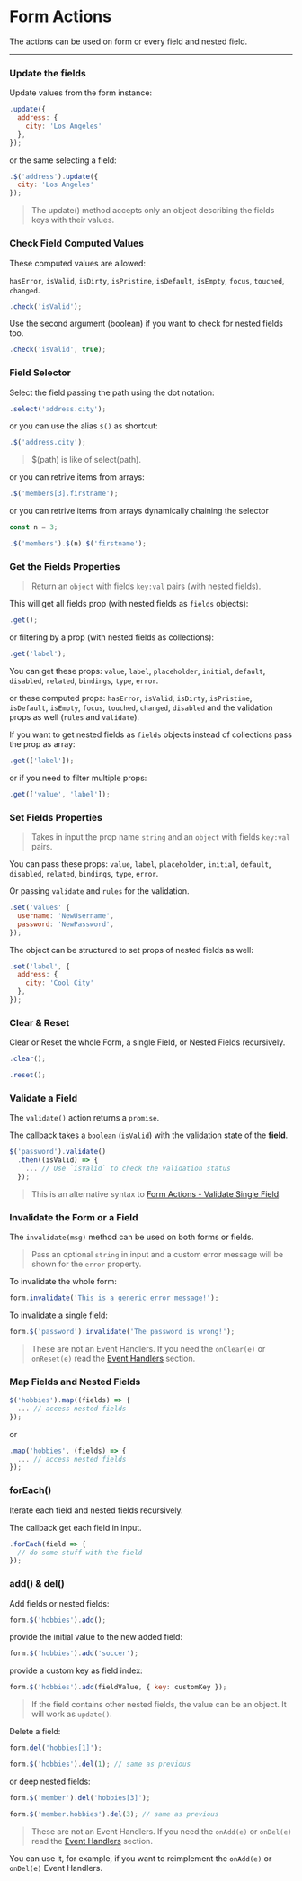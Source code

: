# Form Actions

The actions can be used on form or every field and nested field.

---

### Update the fields

Update values from the form instance:

```javascript
.update({
  address: {
    city: 'Los Angeles'
  },
});
```

or the same selecting a field:

```javascript
.$('address').update({
  city: 'Los Angeles'
});
```

> The update() method accepts only an object describing the fields keys with their values.

### Check Field Computed Values

These computed values are allowed:

`hasError`, `isValid`, `isDirty`, `isPristine`, `isDefault`, `isEmpty`, `focus`, `touched`, `changed`.

```javascript
.check('isValid');
```

Use the second argument (boolean) if you want to check for nested fields too.

```javascript
.check('isValid', true);
```

### Field Selector

Select the field passing the path using the dot notation:

```javascript
.select('address.city');
```

or you can use the alias `$()` as shortcut:

```javascript
.$('address.city');
```

> $(path) is like of select(path).

or you can retrive items from arrays:

```javascript
.$('members[3].firstname');
```

or you can retrive items from arrays dynamically chaining the selector

```javascript
const n = 3;

.$('members').$(n).$('firstname');
```

### Get the Fields Properties

> Return an `object` with fields `key:val` pairs (with nested fields).

This will get all fields prop (with nested fields as `fields` objects):

```javascript
.get();
```

or filtering by a prop (with nested fields as collections):

```javascript
.get('label');
```

You can get these props: `value`, `label`, `placeholder`, `initial`, `default`, `disabled`, `related`, `bindings`, `type`, `error`.

or these computed props: `hasError`, `isValid`, `isDirty`, `isPristine`, `isDefault`, `isEmpty`, `focus`, `touched`, `changed`, `disabled` and the validation props as well (`rules` and `validate`).

If you want to get nested fields as `fields` objects instead of collections pass the prop as array:

```javascript
.get(['label']);
```

or if you need to filter multiple props:

```javascript
.get(['value', 'label']);
```

### Set Fields Properties

> Takes in input the prop name `string` and an `object` with fields `key:val` pairs.

You can pass these props: `value`, `label`, `placeholder`, `initial`, `default`, `disabled`, `related`, `bindings`, `type`, `error`.

Or passing `validate` and  `rules` for the validation.

```javascript
.set('values' {
  username: 'NewUsername',
  password: 'NewPassword',
});
```

The object can be structured to set props of nested fields as well:

```javascript
.set('label', {
  address: {
    city: 'Cool City'
  },
});
```

### Clear & Reset

Clear or Reset the whole Form, a single Field, or Nested Fields recursively.

```javascript
.clear();
```

```javascript
.reset();
```

### Validate a Field

The `validate()` action returns a `promise`.

The callback takes a `boolean` (`isValid`) with the validation state of the **field**.

```javascript
$('password').validate()
  .then((isValid) => {
    ... // Use `isValid` to check the validation status
  });
```

> This is an alternative syntax to [Form Actions - Validate Single Field](https://foxhound87.github.io/mobx-react-form/docs/actions/form-actions.html#validate-single-field).

### Invalidate the Form or a Field

The `invalidate(msg)` method can be used on both forms or fields.

> Pass an optional `string` in input and a custom error message will be shown for the `error` property.

To invalidate the whole form:

```javascript
form.invalidate('This is a generic error message!');
```

To invalidate a single field:

```javascript
form.$('password').invalidate('The password is wrong!');
```

> These are not an Event Handlers.
> If you need the `onClear(e)` or `onReset(e)` read the [Event Handlers](../events/events-handlers.md) section.

### Map Fields and Nested Fields

```javascript
$('hobbies').map((fields) => {
  ... // access nested fields
});
```

or

```javascript
.map('hobbies', (fields) => {
  ... // access nested fields
});
```

### forEach()

Iterate each field and nested fields recursively.

The callback get each field in input.

```javascript
.forEach(field => {
  // do some stuff with the field
});
```

### add() & del()

Add fields or nested fields:

```javascript
form.$('hobbies').add();
```

provide the initial value to the new added field:

```javascript
form.$('hobbies').add('soccer');
```

provide a custom key as field index:

```javascript
form.$('hobbies').add(fieldValue, { key: customKey });
```

> If the field contains other nested fields, the value can be an object. It will work as `update()`.

Delete a field:

```javascript
form.del('hobbies[1]');

form.$('hobbies').del(1); // same as previous
```

or deep nested fields:

```javascript
form.$('member').del('hobbies[3]');

form.$('member.hobbies').del(3); // same as previous
```

> These are not an Event Handlers.
> If you need the `onAdd(e)` or `onDel(e)` read the [Event Handlers](../events/events-handlers.md) section.

You can use it, for example, if you want to reimplement the `onAdd(e)` or `onDel(e)` Event Handlers.

